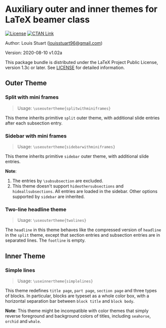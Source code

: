 # Auxiliary outer and inner themes for LaTeX beamer class

[![License](https://img.shields.io/github/license/louisstuart96/beamerauxtheme.svg)](https://github.com/louisstuart96/beamerauxtheme/blob/master/LICENSE)
[![CTAN Link](https://img.shields.io/ctan/v/beamerauxtheme.svg)](https://ctan.org/pkg/beamerauxtheme)

Author: Louis Stuart (louisstuart96@gmail.com)

Version: 2020-08-10 v1.02a

This package bundle is distributed under the LaTeX Project Public License, version 1.3c or later. See [LICENSE](https://github.com/louisstuart96/beamerauxtheme/blob/master/LICENSE) for detailed information.

## Outer Theme

### Split with mini frames

> Usage: `\useoutertheme{splitwithminiframes}`

This theme inherits primitive `split` outer theme, with additional slide entries after each subsection entry.

### Sidebar with mini frames

> Usage: `\useoutertheme{sidebarwithminiframes}`

This theme inherits primitive `sidebar` outer theme, with additional slide entries.

**Note**: 
1. The entries by `\subsubsection` are excluded.
2. This theme doesn't support `hideothersubsections` and `hideallsubsections`. All entries are loaded in the sidebar. Other options supported by `sidebar` are inherited.

### Two-line headline theme

> Usage: `\useoutertheme{twolines}`

The `headline` in this theme behaves like the compressed version of `headline` in the `split` theme, except that section entries and subsection entries are in separated lines. The `footline` is empty.

## Inner Theme

### Simple lines

> Usage: `\useinnertheme{simplelines}`

This theme redefines `title page`, `part page`, `section page` and three types of blocks. In particular, blocks are typeset as a whole color box, with a horizontal separation bar between `block title` and `block body`.

**Note**: This theme might be incompatible with color themes that simply reverse foreground and background colors of titles, including `seahorse`, `orchid` and `whale`.
